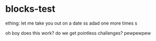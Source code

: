# blocks-test
ething:
let me take you out on a date
ss
adad
one more times
s

oh boy does this work?
do we get pointless challenges?
pewpewpew
